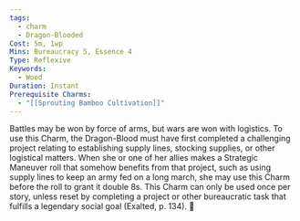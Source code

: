 ```yaml
---
tags:
  - charm
  - Dragon-Blooded
Cost: 5m, 1wp
Mins: Bureaucracy 5, Essence 4
Type: Reflexive
Keywords:
  - Wood
Duration: Instant
Prerequisite Charms:
  - "[[Sprouting Bamboo Cultivation]]"
---
```

Battles may be won by force of arms, but wars are won with logistics. To use this Charm, the Dragon-Blood must have first completed a challenging project relating to establishing supply lines, stocking supplies, or other logistical matters. When she or one of her allies makes a Strategic Maneuver roll that somehow benefits from that project, such as using supply lines to keep an army fed on a long march, she may use this Charm before the roll to grant it double 8s. This Charm can only be used once per story, unless reset by completing a project or other bureaucratic task that fulfills a legendary social goal (Exalted, p. 134). 